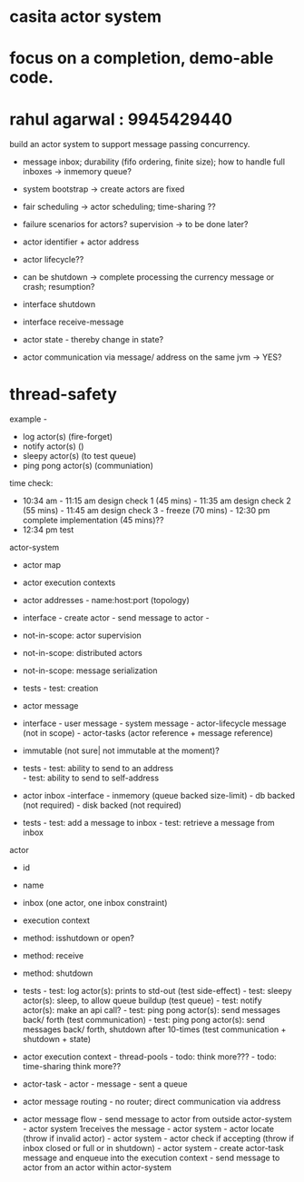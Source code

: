 # casita actor system


# focus on a completion, demo-able code.
# rahul agarwal : 9945429440


build an actor system to support message passing concurrency.

- message inbox; durability (fifo ordering, finite size); how to handle full inboxes -> inmemory queue?
- system bootstrap -> create actors are fixed
- fair scheduling -> actor scheduling; time-sharing ??

- failure scenarios for actors? supervision -> to be done later?
- actor identifier + actor address

- actor lifecycle??
- can be shutdown -> complete processing the currency message or crash; resumption?

- interface shutdown
- interface receive-message

- actor state - thereby change in state?
- actor communication via message/ address on the same jvm -> YES?

# thread-safety

example -
- log actor(s)          (fire-forget)
- notify actor(s)       ()
- sleepy actor(s)       (to test queue)
- ping pong actor(s)    (communiation)


time check:
- 10:34 am
\- 11:15 am design check 1 (45 mins)
\- 11:35 am design check 2 (55 mins)
\- 11:45 am design check 3 - freeze (70 mins)
\- 12:30 pm complete implementation (45 mins)??
- 12:34 pm test



actor-system
- actor map 
- actor execution contexts
- actor addresses - name:host:port (topology)
- interface
\- create actor 
\- send message to actor
\-  
- not-in-scope: actor supervision 
- not-in-scope: distributed actors 
- not-in-scope: message serialization 
- tests
\- test: creation


- actor message
- interface
    \- user message
    \- system message
        \- actor-lifecycle message (not in scope)
        \- actor-tasks (actor reference + message reference)
- immutable (not sure| not immutable at the moment)?
- tests
\- test: ability to send to an address  
\- test: ability to send to self-address 


- actor inbox 
-interface 
    \- inmemory (queue backed size-limit)
    \- db backed (not required)
    \- disk backed (not required)
- tests
\- test: add a message to inbox
\- test: retrieve a message from inbox

actor
- id
- name
- inbox (one actor, one inbox constraint) 
- execution context
- method: isshutdown or open?
- method: receive
- method: shutdown
- tests
\- test: log actor(s): prints to std-out (test side-effect)
\- test: sleepy actor(s): sleep, to allow queue buildup (test queue)
\- test: notify actor(s): make an api call?
\- test: ping pong actor(s): send messages back/ forth (test communication)
\- test: ping pong actor(s): send messages back/ forth, shutdown after 10-times (test communication + shutdown + state)

- actor execution context
\- thread-pools
\- todo: think more???
\- todo: time-sharing think more??

- actor-task
\- actor
\- message
\- sent a queue

- actor message routing
\- no router; direct communication via address


- actor message flow
\- send message to actor from outside actor-system
\- actor system 1receives the message
\- actor system - actor locate (throw if invalid actor)
\- actor system - actor check if accepting (throw if inbox closed or full or in shutdown)
\- actor system - create actor-task message and enqueue into the execution context
\- send message to actor from an actor within actor-system  
